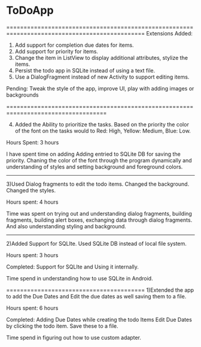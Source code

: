 ToDoApp
=======
==============================================================================================
Extensions Added:
  1. Add support for completion due dates for items. 
  2. Add support for priority for items. 
  3. Change the item in ListView to display additional attributes, stylize the items. 
  4. Persist the todo app in SQLite instead of using a text file.
  5. Use a DialogFragment instead of new Activity to support editing items.
  
Pending:
  Tweak the style of the app, improve UI, play with adding images or backgrounds
  
===================================================================================

4) Added the Ability to prioritize the tasks. Based on the priority the color of the font on the tasks would to Red: High, Yellow: Medium, Blue: Low.

Hours Spent: 3 hours

I have spent time on adding Adding entried to SQLite DB for saving the priority. Chaning the color of the font through the program dynamically and understanding of styles and setting background and foreground colors.

----------------------------------------------------------------------------------------

3)Used Dialog fragments to edit the todo items. Changed the background. Changed the styles. 

Hours spent: 4 hours

Time was spent on trying out and understanding dialog fragments, building fragments, building alert boxes, exchanging data through dialog fragments. And also understanding styling and background.

---------------------------------------------------

2)Added Support for SQLIte. Used SQLite DB instead of local file system.

Hours spent: 3 hours

Completed:
Support for SQLIte and Using it internally.

Time spend in understanding how to use SQLite in Android.

========================================
1)Extended the app to add the Due Dates and Edit the due dates as well saving them to a file.

Hours spent: 6 hours

Completed:
Adding Due Dates while creating the todo Items
Edit Due Dates by clicking the todo item.
Save these to a file.

Time spend in figuring out how to use custom adapter.

